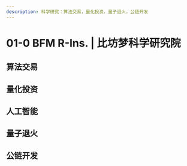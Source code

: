 ```yaml
---
description: 科学研究：算法交易，量化投资，量子退火，公链开发
---
```


# 01-0 BFM R-Ins. \| 比坊梦科学研究院

## 算法交易

## 量化投资

## 人工智能

## 量子退火

## 公链开发

